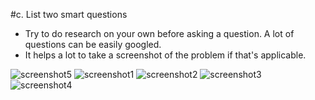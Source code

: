 #c. List two smart questions
- Try to do research on your own before asking a question. A lot of questions can be easily googled.
- It helps a lot to take a screenshot of the problem if that's applicable. 


![screenshot5](http://i.imgur.com/lrtyRmu.png)
![screenshot1](http://i.imgur.com/uV9w4Gi.png)
![screenshot2](http://i.imgur.com/C8kkWPV.png)
![screenshot3](http://i.imgur.com/7DR75wz.png)
![screenshot4](http://i.imgur.com/n5VSRP5.png)


